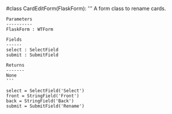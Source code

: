 #class CardEditForm(FlaskForm):
    '''
    A form class to rename cards.

    Parameters
    ----------
    FlaskForm : WTForm

    Fields
    ------
    select : SelectField
    submit : SubmitField

    Returns
    -------
    None
    '''

    select = SelectField('Select')
    front = StringField('Front')
    back = StringField('Back')
    submit = SubmitField('Rename')
